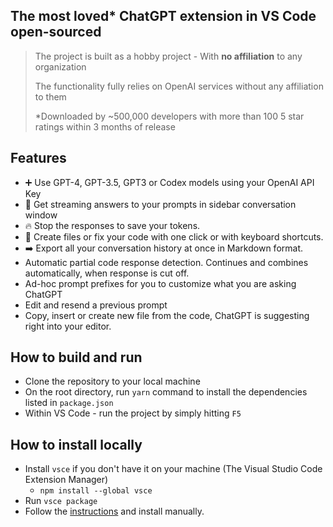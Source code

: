## The most loved\* ChatGPT extension in VS Code open-sourced

> The project is built as a hobby project - With **no affiliation** to any organization
>
> The functionality fully relies on OpenAI services without any affiliation to them
>
> \*Downloaded by ~500,000 developers with more than 100 5 star ratings within 3 months of release

## Features

- ➕ Use GPT-4, GPT-3.5, GPT3 or Codex models using your OpenAI API Key
- 📃 Get streaming answers to your prompts in sidebar conversation window
- 🔥 Stop the responses to save your tokens.
- 📝 Create files or fix your code with one click or with keyboard shortcuts.
- ➡️ Export all your conversation history at once in Markdown format.
- Automatic partial code response detection. Continues and combines automatically, when response is cut off.
- Ad-hoc prompt prefixes for you to customize what you are asking ChatGPT
- Edit and resend a previous prompt
- Copy, insert or create new file from the code, ChatGPT is suggesting right into your editor.

## How to build and run

- Clone the repository to your local machine
- On the root directory, run `yarn` command to install the dependencies listed in `package.json`
- Within VS Code - run the project by simply hitting `F5`

## How to install locally

- Install `vsce` if you don't have it on your machine (The Visual Studio Code Extension Manager)
  - `npm install --global vsce`
- Run `vsce package`
- Follow the <a href="https://code.visualstudio.com/docs/editor/extension-marketplace#_install-from-a-vsix">instructions</a> and install manually.
